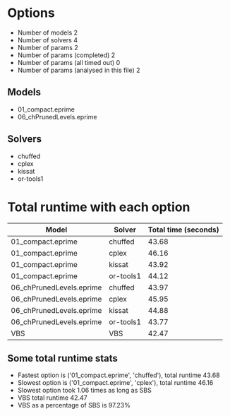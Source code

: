 

# Options


- Number of models 2
- Number of solvers 4
- Number of params 2
- Number of params (completed) 2
- Number of params (all timed out) 0
- Number of params (analysed in this file) 2


## Models


 - 01_compact.eprime
 - 06_chPrunedLevels.eprime


## Solvers


 - chuffed
 - cplex
 - kissat
 - or-tools1


# Total runtime with each option


 | Model | Solver | Total time (seconds) | 
 | -- | -- | -- | 
 | 01_compact.eprime | chuffed | 43.68 | 
 | 01_compact.eprime | cplex | 46.16 | 
 | 01_compact.eprime | kissat | 43.92 | 
 | 01_compact.eprime | or-tools1 | 44.12 | 
 | 06_chPrunedLevels.eprime | chuffed | 43.97 | 
 | 06_chPrunedLevels.eprime | cplex | 45.95 | 
 | 06_chPrunedLevels.eprime | kissat | 44.88 | 
 | 06_chPrunedLevels.eprime | or-tools1 | 43.77 | 
 | VBS | VBS | 42.47 | 


## Some total runtime stats


 - Fastest option is ('01_compact.eprime', 'chuffed'), total runtime 43.68
 - Slowest option is ('01_compact.eprime', 'cplex'), total runtime 46.16
 - Slowest option took 1.06 times as long as SBS
 - VBS total runtime 42.47
 - VBS as a percentage of SBS is 97.23%
